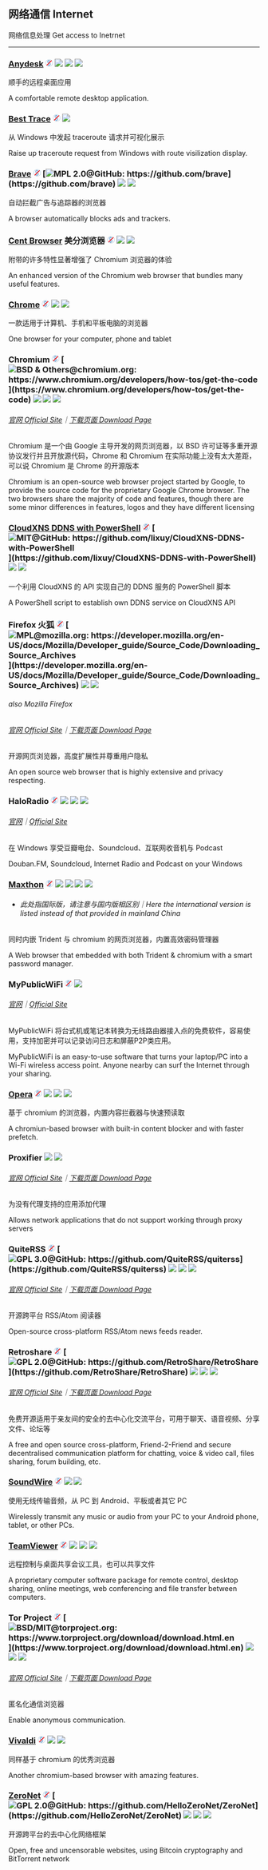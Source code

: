 ## 网络通信   Internet

网络信息处理   Get access to Inetrnet

---

### [Anydesk](http://anydesk.com/) ![](/assets/free.png) ![](/assets/earth-globe.png) ![](/assets/usb.png) ![](/assets/multi_platform.png)

顺手的远程桌面应用

A comfortable remote desktop application.

### [Best Trace](https://www.ipip.net/download.html) ![](/assets/free.png) ![](/assets/china.png)

从 Windows 中发起 traceroute 请求并可视化展示

Raise up traceroute request from Windows with route visilization display.

### [**Brave**](https://www.brave.com/) ![](/assets/free.png) [![](/assets/open-source-icon.png "MPL 2.0@GitHub: https://github.com/brave")](https://github.com/brave) ![](/assets/earth-globe.png) ![](/assets/multi_platform.png)

自动拦截广告与追踪器的浏览器

A browser automatically blocks ads and trackers.

### [Cent Browser](http://www.centbrowser.com/) 美分浏览器 ![](/assets/free.png) ![](/assets/earth-globe.png) ![](/assets/usb.png)

附带的许多特性显著增强了 Chromium 浏览器的体验

An enhanced version of the Chromium web browser that bundles many useful features.

### [Chrome](https://dl.google.com) ![](/assets/free.png) ![](/assets/earth-globe.png) ![](/assets/multi_platform.png)

一款适用于计算机、手机和平板电脑的浏览器

One browser for your computer, phone and tablet

### Chromium ![](/assets/free.png) [![](/assets/open-source-icon.png "BSD & Others@chromium.org: https://www.chromium.org/developers/how-tos/get-the-code")](https://www.chromium.org/developers/how-tos/get-the-code) ![](/assets/earth-globe.png) ![](/assets/usb.png) ![](/assets/multi_platform.png)

###### [官网 Official Site](https://www.chromium.org/Home)｜[下载页面 Download Page](https://www.chromium.org/getting-involved/download-chromium)

Chromium 是一个由 Google 主导开发的网页浏览器，以 BSD 许可证等多重开源协议发行并且开放源代码，Chrome 和 Chromium 在实际功能上没有太大差距，可以说 Chromium 是 Chrome 的开源版本

Chromium is an open-source web browser project started by Google, to provide the source code for the proprietary Google Chrome browser. The two browsers share the majority of code and features, though there are some minor differences in features, logos and they have different licensing

### [CloudXNS DDNS with PowerShell](https://03k.org/cloudxns-api-ddns.html) ![](/assets/free.png) [![](/assets/open-source-icon.png "MIT@GitHub: https://github.com/lixuy/CloudXNS-DDNS-with-PowerShell")](https://github.com/lixuy/CloudXNS-DDNS-with-PowerShell) ![](/assets/united-states.png) ![](/assets/usb.png)

一个利用 CloudXNS 的 API 实现自己的 DDNS 服务的 PowerShell 脚本

A PowerShell script to establish own DDNS service on CloudXNS API

### Firefox 火狐 ![](/assets/free.png) [![](/assets/open-source-icon.png "MPL@mozilla.org: https://developer.mozilla.org/en-US/docs/Mozilla/Developer_guide/Source_Code/Downloading_Source_Archives")](https://developer.mozilla.org/en-US/docs/Mozilla/Developer_guide/Source_Code/Downloading_Source_Archives) ![](/assets/earth-globe.png) ![](/assets/multi_platform.png)

###### also Mozilla Firefox

###### [官网 Official Site](https://www.mozilla.org)｜[下载页面 Download Page](https://www.mozilla.org/en-US/firefox/all/)

开源网页浏览器，高度扩展性并尊重用户隐私

An open source web browser that is highly extensive and privacy respecting.

### HaloRadio ![](/assets/free.png) ![](/assets/hong-kong.png) ![](/assets/united-states.png) ![](/assets/japan.png)

###### [官网](https://www.icyarrow.com/haloradio/)｜[Official Site](https://www.douban.com/note/561310960/)

在 Windows 享受豆瓣电台、Soundcloud、互联网收音机与 Podcast

Douban.FM, Soundcloud, Internet Radio and Podcast on your Windows

### [Maxthon](http://www.maxthon.com/mx5/) ![](/assets/free.png) ![](/assets/china.png) ![](/assets/united-states.png) ![](/assets/usb.png) ![](/assets/multi_platform.png)

* ###### 此处指国际版，请注意与国内版相区别｜Here the international version is listed instead of that provided in mainland China

同时内嵌 Trident 与 chromium 的网页浏览器，内置高效密码管理器

A Web browser that embedded with both Trident & chromium with a smart password manager.

### MyPublicWiFi ![](/assets/free.png) ![](/assets/united-states.png)
###### [官网](http://www.mypublicwifi.com/publicwifi/en/index.html)｜[Official Site](http://www.mypublicwifi.com/publicwifi/en/index.html)

MyPublicWiFi 将台式机或笔记本转换为无线路由器接入点的免费软件，容易使用，支持加密并可以记录访问日志和屏蔽P2P类应用。

MyPublicWiFi is an easy-to-use software that turns your laptop/PC into a Wi-Fi wireless access point. Anyone nearby can surf the Internet through your sharing. 

### [Opera](http://www.opera.com/) ![](/assets/free.png) ![](/assets/earth-globe.png) ![](/assets/usb.png) ![](/assets/multi_platform.png)

基于 chromium 的浏览器，内置内容拦截器与快速预读取

A chromiun-based browser with built-in content blocker and with faster prefetch.

### Proxifier ![](/assets/united-states.png) ![](/assets/usb.png)

###### [官网 Official Site](http://proxifier.com/)｜[下载页面 Download Page](http://proxifier.com/download.htm)

为没有代理支持的应用添加代理

Allows network applications that do not support working through proxy servers

### QuiteRSS ![](/assets/free.png) [![](/assets/open-source-icon.png "GPL 3.0@GitHub: https://github.com/QuiteRSS/quiterss")](https://github.com/QuiteRSS/quiterss) ![](/assets/earth-globe.png) ![](/assets/usb.png) ![](/assets/multi_platform.png)

###### [官网 Official Site](https://quiterss.org/)｜[下载页面 Download Page](https://quiterss.org/en/download)

开源跨平台 RSS/Atom 阅读器

Open-source cross-platform RSS/Atom news feeds reader.

### Retroshare ![](/assets/free.png) [![](/assets/open-source-icon.png "GPL 2.0@GitHub: https://github.com/RetroShare/RetroShare")](https://github.com/RetroShare/RetroShare) ![](/assets/earth-globe.png) ![](/assets/usb.png) ![](/assets/multi_platform.png)

###### [官网 Official Site](http://retroshare.net/)｜[下载页面 Download Page](http://retroshare.net/downloads.html)

免费开源适用于亲友间的安全的去中心化交流平台，可用于聊天、语音视频、分享文件、论坛等

A free and open source cross-platform, Friend-2-Friend and secure decentralised communication platform for chatting, voice & video call, files sharing, forum building, etc.

### [SoundWire](http://georgielabs.net/) ![](/assets/free.png) ![](/assets/earth-globe.png) ![](/assets/multi_platform.png)

使用无线传输音频，从 PC 到 Android、平板或者其它 PC

Wirelessly transmit any music or audio from your PC to your Android phone, tablet, or other PCs.

### [TeamViewer](http://www.teamviewer.com/) ![](/assets/free.png) ![](/assets/earth-globe.png) ![](/assets/usb.png) ![](/assets/multi_platform.png)

远程控制与桌面共享会议工具，也可以共享文件

A proprietary computer software package for remote control, desktop sharing, online meetings, web conferencing and file transfer between computers.

### Tor Project ![](/assets/free.png) [![](/assets/open-source-icon.png "BSD/MIT@torproject.org: https://www.torproject.org/download/download.html.en")](https://www.torproject.org/download/download.html.en) ![](/assets/china.png) ![](/assets/united-states.png) ![](/assets/multi_platform.png)

###### [官网 Official Site](https://www.torproject.org/)｜[下载页面 Download Page](https://www.torproject.org/download/download.html.en)

匿名化通信浏览器

Enable anonymous communication.

### [Vivaldi](https://vivaldi.com/) ![](/assets/free.png) ![](/assets/earth-globe.png) ![](/assets/multi_platform.png)

同样基于 chromium 的优秀浏览器

Another chromium-based browser with amazing features.

### [ZeroNet](https://zeronet.io/) ![](/assets/free.png) [![](/assets/open-source-icon.png "GPL 2.0@GitHub: https://github.com/HelloZeroNet/ZeroNet")](https://github.com/HelloZeroNet/ZeroNet) ![](/assets/earth-globe.png) ![](/assets/usb.png) ![](/assets/multi_platform.png)

开源跨平台的去中心化网络框架

Open, free and uncensorable websites, using Bitcoin cryptography and BitTorrent network

